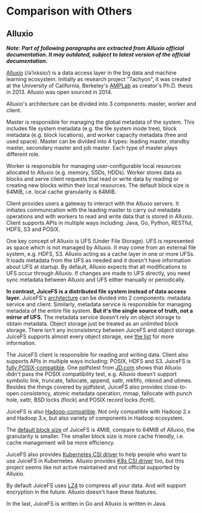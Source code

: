 # Comparison with Others

## Alluxio

***Note: Part of following paragraphs are extracted from Alluxio official documentation. It may outdated, subject to latest version of the official documentation.***

[Alluxio](https://www.alluxio.io) (/əˈlʌksio/) is a data access layer in the big data and machine learning ecosystem. Initially as research project "Tachyon", it was created at the University of California, Berkeley's [AMPLab](https://en.wikipedia.org/wiki/AMPLab) as creator's Ph.D. thesis in 2013. Alluxio was open sourced in 2014.

Alluxio's architecture can be divided into 3 components: master, worker and client.

Master is responsible for managing the global metadata of the system. This includes file system metadata (e.g. the file system inode tree), block metadata (e.g. block locations), and worker capacity metadata (free and used space). Master can be divided into 4 types: leading master, standby master, secondary master and job master. Each type of master plays different role.

Worker is responsible for managing user-configurable local resources allocated to Alluxio (e.g. memory, SSDs, HDDs). Worker stores data as blocks and serve client requests that read or write data by reading or creating new blocks within their local resources. The default block size is 64MiB, i.e. local cache granularity is 64MiB.

Client provides users a gateway to interact with the Alluxio servers. It initiates communication with the leading master to carry out metadata operations and with workers to read and write data that is stored in Alluxio. Client supports APIs in multiple ways including: Java, Go, Python, RESTful, HDFS, S3 and POSIX.

One key concept of Alluxio is UFS (Under File Storage). UFS is represented as space which is not managed by Alluxio. It may come from an external file system, e.g. HDFS, S3. Alluxio acting as a cache layer in one or more UFSs. It loads metadata from the UFS as needed and it doesn't have information about UFS at startup. By default, Alluxio expects that all modifications to UFS occur through Alluxio. If changes are made to UFS directly, you need sync metadata between Alluxio and UFS either manually or periodically.

**In contrast, JuiceFS is a distributed file system instead of data access layer.** JuiceFS's [architecture](../../README.md#architecture) can be divided into 2 components: metadata service and client. Similarly, metadata service is responsible for managing metadata of the entire file system. **But it's the single source of truth, not a mirror of UFS.** The metadata service doesn't rely on object storage to obtain metadata. Object storage just be treated as an unlimited block storage. There isn't any inconsistency between JuiceFS and object storage. JuiceFS supports almost every object storage, see [the list](how_to_setup_object_storage.md#supported-object-storage) for more information.

The JuiceFS client is responsible for reading and writing data. Client also supports APIs in multiple ways including: POSIX, HDFS and S3. JuiceFS is [fully POSIX-compatible](../../README.md#posix-compatibility). One pjdfstest from [JD.com](https://www.slideshare.net/Alluxio/using-alluxio-posix-fuse-api-in-jdcom) shows that Alluxio didn't pass the POSIX compatibility test, e.g. Alluxio doesn't support symbolic link, truncate, fallocate, append, xattr, mkfifo, mknod and utimes. Besides the things covered by pjdfstest, JuiceFS also provides close-to-open consistency, atomic metadata operation, mmap, fallocate with punch hole, xattr, BSD locks (flock) and POSIX record locks (fcntl).

JuiceFS is also [Hadoop-compatible](hadoop_java_sdk.md). Not only compatible with Hadoop 2.x and Hadoop 3.x, but also variety of components in Hadoop ecosystem.

The [default block size](../../README.md#architecture) of JuiceFS is 4MiB, compare to 64MiB of Alluxio, the granularity is smaller. The smaller block size is more cache friendly, i.e. cache management will be more efficiency.

JuiceFS also provides [Kubernetes CSI driver](https://github.com/juicedata/juicefs-csi-driver) to help people who want to use JuiceFS in Kubernetes. Alluxio provides [K8s CSI driver](https://github.com/Alluxio/alluxio-csi) too, but this project seems like not active maintained and not official supported by Alluxio.

By default JuiceFS uses [LZ4](https://lz4.github.io/lz4) to compress all your data. And will support encryption in the future. Alluxio doesn't have these features.

In the last, JuiceFS is written in Go and Alluxio is written in Java.
